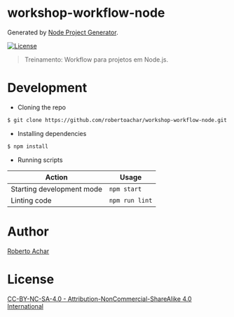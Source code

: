 # workshop-workflow-node

Generated by [Node Project Generator](https://github.com/robertoachar/generator-node).

[![License][license-badge]][license-url]

> Treinamento: Workflow para projetos em Node.js.

# Development

- Cloning the repo

```bash
$ git clone https://github.com/robertoachar/workshop-workflow-node.git
```

- Installing dependencies

```bash
$ npm install
```

- Running scripts

| Action                    | Usage          |
| ------------------------- | -------------- |
| Starting development mode | `npm start`    |
| Linting code              | `npm run lint` |

# Author

[Roberto Achar](https://twitter.com/robertoachar)

# License

[CC-BY-NC-SA-4.0 - Attribution-NonCommercial-ShareAlike 4.0 International](https://github.com/robertoachar/workshop-workflow-node/blob/master/LICENSE)

[license-badge]: https://img.shields.io/github/license/robertoachar/workshop-workflow-node.svg
[license-url]: https://creativecommons.org/licenses/by-nc-sa/4.0/
